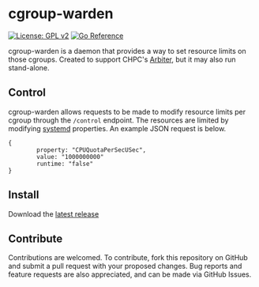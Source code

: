 # cgroup-warden

[![License: GPL v2](https://img.shields.io/badge/License-GPL_v2-blue.svg)](https://www.gnu.org/licenses/old-licenses/gpl-2.0.en.html)
[![Go Reference](https://pkg.go.dev/badge/github.com/chpc-uofu/cgroup-warden.svg)](https://pkg.go.dev/github.com/chpc-uofu/cgroup-warden)


cgroup-warden is a daemon that provides a way to set resource limits on those cgroups. Created to support CHPC's [Arbiter](https://github.com/chpc-uofu/arbiter), but it may also run stand-alone. 


## Control

cgroup-warden allows requests to be made to modify resource limits per cgroup through the `/control` endpoint. The resources are limited by modifying [systemd](https://systemd.io) properties. An example JSON request is below. 

```
{
        property: "CPUQuotaPerSecUSec",
        value: "1000000000"
        runtime: "false"
}
```

## Install
Download the [latest release](https://github.com/CHPC-UofU/cgroup-warden/releases)

## Contribute
Contributions are welcomed. To contribute, fork this repository on GitHub and submit a pull request with your proposed changes. Bug reports and feature requests are also appreciated, and can be made via GitHub Issues. 

